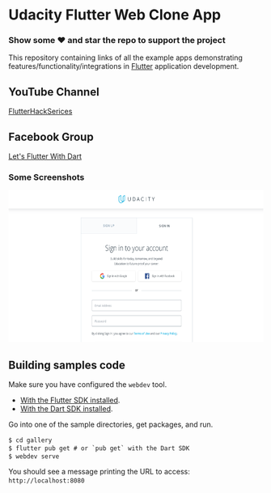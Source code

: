 # Udacity Flutter Web Clone App

### Show some :heart: and star the repo to support the project

This repository containing links of all the example apps demonstrating features/functionality/integrations in [Flutter](https://flutter.io/) application development.

## YouTube Channel

[FlutterHackSerices](https://www.youtube.com/channel/UCFZa4oPejfav-slLhApw_ag)

## Facebook Group

[Let's Flutter With Dart](https://www.facebook.com/groups/425920117856409/)

### Some Screenshots

<img src="https://github.com/JadavChirag/Flutter-udacity-clone/blob/master/web/assets/icon/home.png" height="300em" />



## Building samples code

Make sure you have configured the `webdev` tool.

- [With the Flutter SDK installed](https://github.com/flutter/flutter_web#install-the-flutter_web-build-tools).
- [With the Dart SDK installed](https://dart.dev/tools/webdev#using-webdev-and-build_runner-commands).

Go into one of the sample directories, get packages, and run.

```console
$ cd gallery
$ flutter pub get # or `pub get` with the Dart SDK
$ webdev serve
```

You should see a message printing the URL to access: `http://localhost:8080`

